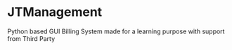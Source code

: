 # JTManagement
Python based GUI Billing System made for a learning purpose with support from Third Party
